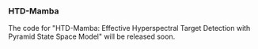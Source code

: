 ### HTD-Mamba

The code for "HTD-Mamba: Effective Hyperspectral Target Detection with Pyramid State Space Model" will be released soon.
